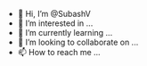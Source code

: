 - 👋 Hi, I’m @SubashV
- 👀 I’m interested in ...
- 🌱 I’m currently learning ...
- 💞️ I’m looking to collaborate on ...
- 📫 How to reach me ...

<!---
Subashsg/Subashsg is a ✨ special ✨ repository because its `README.md` (this file) appears on your GitHub profile.
You can click the Preview link to take a look at your changes.
--->
